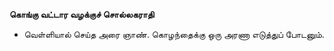 **கொங்கு வட்டார வழக்குச் சொல்லகராதி**
- வெள்ளியால் செய்த அரை ஞாண். கொழந்தைக்கு ஒரு அரணா எடுத்துப் போடனும்.

